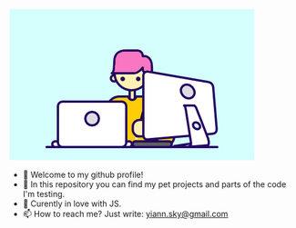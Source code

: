 ![alt-text](https://github.com/snjamsen/snjamsen/blob/main/my.gif?raw=true)
- 👋 Welcome to my github profile!
- 👀 In this repository you can find my pet projects and parts of the code I'm testing.
- 🌱 Curently in love with JS.
- 📫 How to reach me? Just write: yiann.sky@gmail.com
